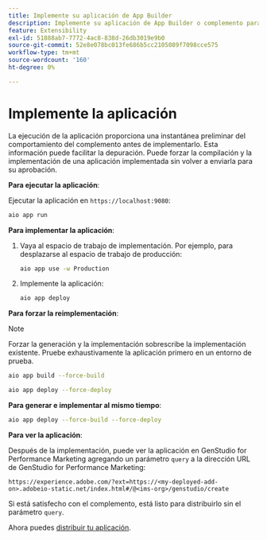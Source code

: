 ```yaml
---
title: Implemente su aplicación de App Builder
description: Implemente su aplicación de App Builder o complemento para GenStudio for Performance Marketing.
feature: Extensibility
exl-id: 51888ab7-7772-4ac8-838d-26db3019e9b0
source-git-commit: 52e8e078bc013fe686b5cc2105089f7098cce575
workflow-type: tm+mt
source-wordcount: '160'
ht-degree: 0%

---
```


# Implemente la aplicación

La ejecución de la aplicación proporciona una instantánea preliminar del comportamiento del complemento antes de implementarlo. Esta información puede facilitar la depuración. Puede forzar la compilación y la implementación de una aplicación implementada sin volver a enviarla para su aprobación.


**Para ejecutar la aplicación**:

Ejecutar la aplicación en `https://localhost:9080`:

```bash
aio app run
```

**Para implementar la aplicación**:

1. Vaya al espacio de trabajo de implementación. Por ejemplo, para desplazarse al espacio de trabajo de producción:

   ```bash
   aio app use -w Production
   ```

1. Implemente la aplicación:

   ```bash
   aio app deploy
   ```

**Para forzar la reimplementación**:

>[!NOTE]
>
>Forzar la generación y la implementación sobrescribe la implementación existente. Pruebe exhaustivamente la aplicación primero en un entorno de prueba.

```bash
aio app build --force-build
```

```bash
aio app deploy --force-deploy
```

**Para generar e implementar al mismo tiempo**:

```bash
aio app deploy --force-build --force-deploy
```

**Para ver la aplicación**:

Después de la implementación, puede ver la aplicación en GenStudio for Performance Marketing agregando un parámetro `query` a la dirección URL de GenStudio for Performance Marketing:

`https://experience.adobe.com/?ext=https://<my-deployed-add-on>.adobeio-static.net/index.html#/@<ims-org>/genstudio/create`

Si está satisfecho con el complemento, está listo para distribuirlo sin el parámetro `query`.

Ahora puedes [distribuir tu aplicación](distribute-app.md).
